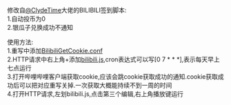 修改自[@ClydeTime](https://github.com/ClydeTime)大佬的BILIBILI签到脚本:  
1.自动投币为0  
2.银瓜子兑换成功不通知  
  
使用方法:  
1.重写中添加[BilibiliGetCookie.conf](https://raw.githubusercontent.com/PPPPPPPro/QuantumultX/main/BilibiliGetCookie.conf)  
2.HTTP请求中右上角+添加[bilibili.js](https://raw.githubusercontent.com/PPPPPPPro/QuantumultX/main/bilibili.js),cron表达式可以写[0 7 * * *],表示每天早上七点运行  
3.打开哔哩哔哩客户端获取cookie,应该会跳cookie获取成功的通知.cookie获取成功后可以把对应重写关掉.一次获取大概能持续不到一周的时间  
4.打开HTTP请求,左划bilibili.js,点击第三个编辑,右上角播放键运行  
